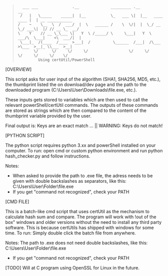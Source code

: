 >```
>   ___ ___               .__              _________ .__                   __
>  /   |   \_____    _____|  |__           \_   ___ \|  |__   ____   ____ |  | __ ___________
>/    ~    \__  \  /  ___/  |  \   ______ /    \  \/|  |  \_/ __ \_/ ___\|  |/ // __ \_  __/ 
>\    Y    // __ \_\___ \|   Y  \ /_____/ \     \___|   Y  \  ___/\  \___|    <\  ___/|  | 
>  \___|_  /(____  /____  >___|  /          \______  /___|  /\___  >\___  >__|_ \\___  >__|
>        \/      \/     \/     \/                  \/     \/     \/     \/     \/    \/
>          Using certUtil/PowerShell
>```

[OVERVIEW]

This script asks for user input of the algorithm (SHA1, SHA256, MD5, etc.), the thumbprint listed the 
on download/dev page and the path to the downloaded program (C:\\Users\User\Downloads\file.exe, etc.).

These inputs gets stored to variables which are then used to call the relevant powerShell/certUtil commands.
The outputs of these commands are stored as strings which are then compared to the content of the thumbprint 
variable provided by the user.

Final output is:
Keys are an exact match ... || WARNING: Keys do not match! 


[PYTHON SCRIPT]

The python script requires python 3.xx and powerShell installed on your computer.
To run: open cmd or custom python environment and run python hash_checker.py and follow instructions.

Notes:
- When asked to provide the path to .exe file, the adress needs to be given with double backslashes as separators,
  like this: C:\\Users\\User\\Folder\\file.exe
- If you get "command not recognized", check your PATH
 

[CMD FILE]

This is a batch-like cmd script that uses certUtil as the mechanism to calculate hash sum and compare.
The program will work with !out of the box" windows and older versions without the need to install any third party
software. This is because certUtils has shipped with windows for some time.
To run: Simply double click the batch file from anywhere.

Notes:
The path to .exe does not need double backslashes, 
like this: C:\\Users\User\Folder\file.exe
- If you get "command not recognized", check your PATH


[TODO]
Will at C program using OpenSSL for Linux in the future.
